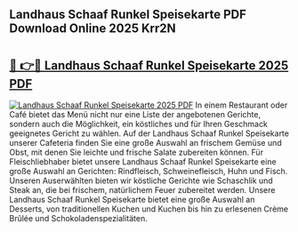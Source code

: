 ## Landhaus Schaaf Runkel Speisekarte PDF Download Online 2025 Krr2N

# <h2><a href="http://gc69zi.nevu.top/?p=Landhaus+Schaaf+Runkel+Speisekarte">🔗 👉🔴 Landhaus Schaaf Runkel Speisekarte 2025 PDF</a></h2>

[![Landhaus Schaaf Runkel Speisekarte 2025 PDF](https://i.imgur.com/dBaPXMq.png)](http://gc69zi.nevu.top/?p=Landhaus+Schaaf+Runkel+Speisekarte)
In einem Restaurant oder Café bietet das Menü nicht nur eine Liste der angebotenen Gerichte, sondern auch die Möglichkeit, ein köstliches und für Ihren Geschmack geeignetes Gericht zu wählen. Auf der Landhaus Schaaf Runkel Speisekarte unserer Cafeteria finden Sie eine große Auswahl an frischem Gemüse und Obst, mit denen Sie leichte und frische Salate zubereiten können. Für Fleischliebhaber bietet unsere Landhaus Schaaf Runkel Speisekarte eine große Auswahl an Gerichten: Rindfleisch, Schweinefleisch, Huhn und Fisch. Unseren Auserwählten bieten wir köstliche Gerichte wie Schaschlik und Steak an, die bei frischem, natürlichem Feuer zubereitet werden. Unsere Landhaus Schaaf Runkel Speisekarte bietet eine große Auswahl an Desserts, von traditionellen Kuchen und Kuchen bis hin zu erlesenen Crème Brûlée und Schokoladenspezialitäten.
